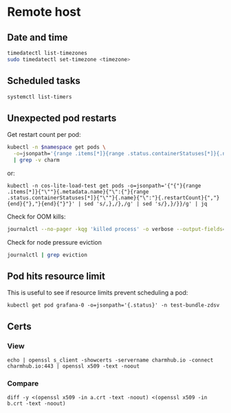 # Remote host

## Date and time

```bash
timedatectl list-timezones
sudo timedatectl set-timezone <timezone>
```

## Scheduled tasks

```bash
systemctl list-timers

```

## Unexpected pod restarts
Get restart count per pod:
```bash
kubectl -n $namespace get pods \
  -o=jsonpath='{range .items[*]}{range .status.containerStatuses[*]}{.name}{" "}{.restartCount}{"\n"}{end}{end}' \
  | grep -v charm
```
or:
```commandline
kubectl -n cos-lite-load-test get pods -o=jsonpath='{"{"}{range .items[*]}{"\""}{.metadata.name}{"\":{"}{range .status.containerStatuses[*]}{"\""}{.name}{"\":"}{.restartCount}{","}{end}{"},"}{end}{"}"}' | sed 's/,},/},/g' | sed 's/},}/}}/g' | jq
```

Check for OOM kills:
```bash
journalctl --no-pager -kqg 'killed process' -o verbose --output-fields=MESSAGE
```

Check for node pressure eviction
```bash
journalctl | grep eviction
```

## Pod hits resource limit
This is useful to see if resource limits prevent scheduling a pod:

```shell
kubectl get pod grafana-0 -o=jsonpath='{.status}' -n test-bundle-zdsv
```

## Certs

### View
```shell
echo | openssl s_client -showcerts -servername charmhub.io -connect charmhub.io:443 | openssl x509 -text -noout
```

### Compare
```shell
diff -y <(openssl x509 -in a.crt -text -noout) <(openssl x509 -in b.crt -text -noout)
```
